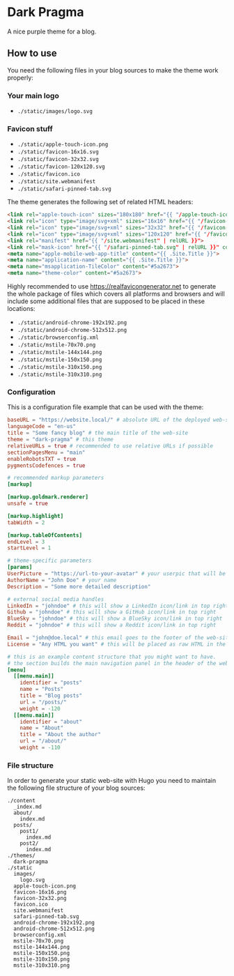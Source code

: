 # Dark Pragma

A nice purple theme for a blog.

## How to use

You need the following files in your blog sources to make the theme work properly:

### Your main logo

- `./static/images/logo.svg`

### Favicon stuff

- `./static/apple-touch-icon.png`
- `./static/favicon-16x16.svg`
- `./static/favicon-32x32.svg`
- `./static/favicon-120x120.svg`
- `./static/favicon.ico`
- `./static/site.webmanifest`
- `./static/safari-pinned-tab.svg`

The theme generates the following set of related HTML headers:

```html
<link rel="apple-touch-icon" sizes="180x180" href="{{ "/apple-touch-icon.png" | relURL }}">
<link rel="icon" type="image/svg+xml" sizes="16x16" href="{{ "/favicon-16x16.svg" | relURL }}">
<link rel="icon" type="image/svg+xml" sizes="32x32" href="{{ "/favicon-32x32.svg" | relURL }}">
<link rel="icon" type="image/svg+xml" sizes="120x120" href="{{ "/favicon-120x120.svg" | relURL }}">
<link rel="manifest" href="{{ "/site.webmanifest" | relURL }}">
<link rel="mask-icon" href="{{ "/safari-pinned-tab.svg" | relURL }}" color="#5a2673">
<meta name="apple-mobile-web-app-title" content="{{ .Site.Title }}">
<meta name="application-name" content="{{ .Site.Title }}">
<meta name="msapplication-TileColor" content="#5a2673">
<meta name="theme-color" content="#5a2673">
```

Highly recommended to use https://realfavicongenerator.net to generate the whole package of files which covers all platforms and browsers and will include some additional files that are supposed to be placed in these locations:

- `./static/android-chrome-192x192.png`
- `./static/android-chrome-512x512.png`
- `./static/browserconfig.xml`
- `./static/mstile-70x70.png`
- `./static/mstile-144x144.png`
- `./static/mstile-150x150.png`
- `./static/mstile-310x150.png`
- `./static/mstile-310x310.png`

### Configuration

This is a configuration file example that can be used with the theme:

```toml
baseURL = "https://website.local/" # absolute URL of the deployed web-site
languageCode = "en-us"
title = "Some fancy blog" # the main title of the web-site
theme = "dark-pragma" # this theme
relativeURLs = true # recommended to use relative URLs if possible
sectionPagesMenu = "main"
enableRobotsTXT = true
pygmentsCodefences = true

# recommended markup parameters
[markup]

[markup.goldmark.renderer]
unsafe = true

[markup.highlight]
tabWidth = 2

[markup.tableOfContents]
endLevel = 3
startLevel = 1

# theme-specific parameters
[params]
UserPicture = "https://url-to-your-avatar" # your userpic that will be used for the small author description in posts
AuthorName = "John Doe" # your name
Description = "Some more detailed description"

# external social media handles
LinkedIn = "johndoe" # this will show a LinkedIn icon/link in top right
Github = "johndoe" # this will show a GitHub icon/link in top right
BlueSky = "johndoe" # this will show a BlueSky icon/link in top right
Reddit = "johndoe" # this will show a Reddit icon/link in top right

Email = "john@doe.local" # this email goes to the footer of the web-site as your contact
License = "Any HTML you want" # this will be placed as raw HTML in the footer after words "licensed under", so feel free to insert links and small images with inline styles.

# this is an example content structure that you might want to have.
# the section builds the main navigation panel in the header of the web-site, aligned to the right. Many root level items can cause layout problems on small screens
[menu]
  [[menu.main]]
    identifier = "posts"
    name = "Posts"
    title = "Blog posts"
    url = "/posts/"
    weight = -120
  [[menu.main]]
    identifier = "about"
    name = "About"
    title = "About the author"
    url = "/about/"
    weight = -110
```

### File structure

In order to generate your static web-site with Hugo you need to maintain the following file structure of your blog sources:

```
./content
  _index.md
  about/
    index.md
  posts/
    post1/
      index.md
    post2/
      index.md
./themes/
  dark-pragma
./static
  images/
    logo.svg
  apple-touch-icon.png
  favicon-16x16.png
  favicon-32x32.png
  favicon.ico
  site.webmanifest
  safari-pinned-tab.svg
  android-chrome-192x192.png
  android-chrome-512x512.png
  browserconfig.xml
  mstile-70x70.png
  mstile-144x144.png
  mstile-150x150.png
  mstile-310x150.png
  mstile-310x310.png
```
